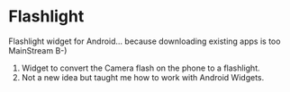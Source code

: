 # Flashlight
Flashlight widget for Android... because downloading existing apps is too MainStream B-)

1. Widget to convert the Camera flash on the phone to a flashlight.
2. Not a new idea but taught me how to work with Android Widgets.
